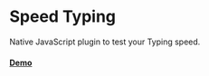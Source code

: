 # Speed Typing
Native JavaScript plugin to test your Typing speed.

#### [Demo](https://gamingcapital.github.io/Typing-Test/)
